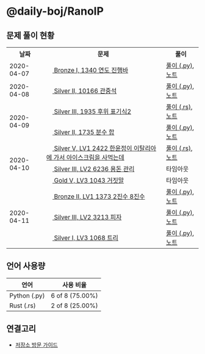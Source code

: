 # @daily-boj/RanolP

## 문제 풀이 현황



<table>
    <tr>
      <th>날짜</th>
      <th>문제</th>
      <th>풀이</th>
    </tr>
  <tr><td rowspan="1">2020-04-07</td><td>
<a href="http://noj.am/1340">
  <img src="https://static.solved.ac/tier_small/5.svg" height="16px"/>
  Bronze I, 1340 연도 진행바
</a>
</td><td><a href="./1340/solution.py">풀이 (.py)</a>, <a href="./1340/README.md">노트</a></td></tr>
<tr><td rowspan="1">2020-04-08</td><td>
<a href="http://noj.am/10166">
  <img src="https://static.solved.ac/tier_small/9.svg" height="16px"/>
  Silver II, 10166 관중석
</a>
</td><td><a href="./10166/solution.py">풀이 (.py)</a>, <a href="./10166/README.md">노트</a></td></tr>
<tr><td rowspan="2">2020-04-09</td><td>
<a href="http://noj.am/1935">
  <img src="https://static.solved.ac/tier_small/8.svg" height="16px"/>
  Silver III, 1935 후위 표기식2
</a>
</td><td><a href="./1935/solution.rs">풀이 (.rs)</a>, <a href="./1935/README.md">노트</a></td></tr>
<tr><td>
<a href="http://noj.am/1735">
  <img src="https://static.solved.ac/tier_small/9.svg" height="16px"/>
  Silver II, 1735 분수 합
</a>
</td><td><a href="./1735/solution.py">풀이 (.py)</a>, <a href="./1735/README.md">노트</a></td></tr>
<tr><td rowspan="3">2020-04-10</td><td>
<a href="http://noj.am/2422">
  <img src="https://static.solved.ac/tier_small/6.svg" height="16px"/>
  Silver V, LV1 2422 한윤정이 이탈리아에 가서 아이스크림을 사먹는데
</a>
</td><td><a href="./2422/solution.rs">풀이 (.rs)</a>, <a href="./2422/README.md">노트</a></td></tr>
<tr><td>
<a href="http://noj.am/6236">
  <img src="https://static.solved.ac/tier_small/8.svg" height="16px"/>
  Silver III, LV2 6236 용돈 관리
</a>
</td><td>타임아웃</td></tr>
<tr><td>
<a href="http://noj.am/1043">
  <img src="https://static.solved.ac/tier_small/11.svg" height="16px"/>
  Gold V, LV3 1043 거짓말
</a>
</td><td>타임아웃</td></tr>
<tr><td rowspan="3">2020-04-11</td><td>
<a href="http://noj.am/1373">
  <img src="https://static.solved.ac/tier_small/4.svg" height="16px"/>
  Bronze II, LV1 1373 2진수 8진수
</a>
</td><td><a href="./1373/solution.py">풀이 (.py)</a>, <a href="./1373/README.md">노트</a></td></tr>
<tr><td>
<a href="http://noj.am/3213">
  <img src="https://static.solved.ac/tier_small/8.svg" height="16px"/>
  Silver III, LV2 3213 피자
</a>
</td><td><a href="./3213/solution.py">풀이 (.py)</a>, <a href="./3213/README.md">노트</a></td></tr>
<tr><td>
<a href="http://noj.am/1068">
  <img src="https://static.solved.ac/tier_small/10.svg" height="16px"/>
  Silver I, LV3 1068 트리
</a>
</td><td><a href="./1068/solution.py">풀이 (.py)</a>, <a href="./1068/README.md">노트</a></td></tr>
  </table>



## 언어 사용량



| 언어 | 사용 비율 |
| ---- | --------- |
| Python (.py) | 6 of 8 (75.00%) |
| Rust (.rs) | 2 of 8 (25.00%) |



## 연결고리

- [저장소 방문 가이드](./docs/Repository-Visiting-Guide.md)